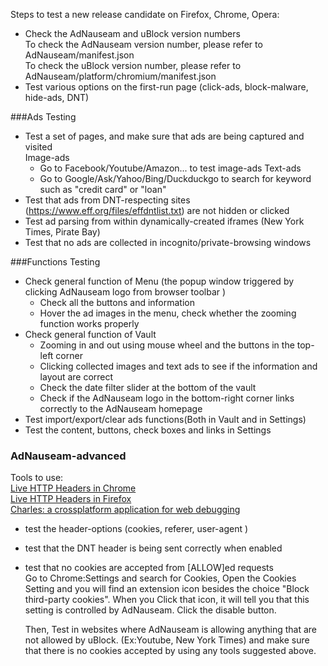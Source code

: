 Steps to test a new release candidate on Firefox, Chrome, Opera:


* Check the AdNauseam and uBlock version numbers   
  To check the AdNauseam version number, please refer to AdNauseam/manifest.json   
  To check the uBlock version number, please refer to AdNauseam/platform/chromium/manifest.json
* Test various options on the first-run page (click-ads, block-malware, hide-ads, DNT)

###Ads Testing
* Test a set of pages, and make sure that ads are being captured and visited   
  Image-ads
  - Go to Facebook/Youtube/Amazon... to test image-ads
  Text-ads
  - Go to Google/Ask/Yahoo/Bing/Duckduckgo to search for keyword such as "credit card" or "loan"
*  Test that ads from DNT-respecting sites (https://www.eff.org/files/effdntlist.txt) are not hidden or clicked
*  Test ad parsing from within dynamically-created iframes (New York Times, Pirate Bay)                       
*  Test that no ads are collected in incognito/private-browsing windows
  

###Functions Testing
* Check general function of Menu 
   (the popup window triggered by clicking AdNauseam logo from browser toolbar )
   - Check all the buttons and information
   - Hover the ad images in the menu, check whether the zooming function works properly
* Check general function of Vault
   - Zooming in and out using mouse wheel and the buttons in the top-left corner 
   - Clicking collected images and text ads to see if the information and layout are correct   
   - Check the date filter slider at the bottom of the vault
   - Check if the AdNauseam logo in the bottom-right corner links correctly to the AdNauseam homepage  
* Test import/export/clear ads functions(Both in Vault and in Settings)
* Test the content, buttons, check boxes and links in Settings

### AdNauseam-advanced
Tools to use:   
[Live HTTP Headers in Chrome](https://chrome.google.com/webstore/detail/live-http-headers/iaiioopjkcekapmldfgbebdclcnpgnlo?hl=en)    
[Live HTTP Headers in Firefox](https://addons.mozilla.org/en-US/firefox/addon/live-http-headers-clone/)   
[Charles: a crossplatform application for web debugging](https://www.charlesproxy.com/latest-release/download.do) 

*  test the header-options (cookies, referer, user-agent )
*  test that the DNT header is being sent correctly when enabled
*  test that no cookies are accepted from [ALLOW]ed requests   
   Go to Chrome:Settings and search for Cookies, Open the Cookies Setting and you will find an extension icon besides the choice "Block third-party cookies". When you Click that icon, it will tell you that this setting is controlled by AdNauseam. Click the disable button.   

   Then, Test in websites where AdNauseam is allowing anything that are not allowed by uBlock. (Ex:Youtube, New York Times) and make sure that there is no cookies accepted by using any tools suggested above.




